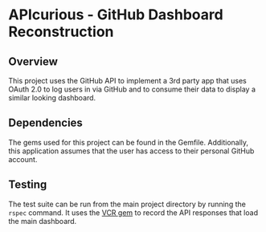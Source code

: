 # APIcurious - GitHub Dashboard Reconstruction

## Overview

This project uses the GitHub API to implement a 3rd party app that uses OAuth 2.0 to log users in via GitHub and to consume their data to display a similar looking dashboard.

## Dependencies

The gems used for this project can be found in the Gemfile. Additionally, this application assumes that the user has access to their personal GitHub account.

## Testing

The test suite can be run from the main project directory by running the `rspec` command. It uses the [VCR gem](https://github.com/vcr/vcr) to record the API responses that load the main dashboard.
